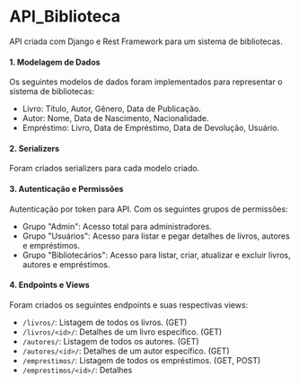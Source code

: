 # API_Biblioteca
API criada com Django e Rest Framework para um sistema de bibliotecas.


#### 1. Modelagem de Dados

Os seguintes modelos de dados foram implementados para representar o sistema de bibliotecas:

- Livro: Título, Autor, Gênero, Data de Publicação.
- Autor: Nome, Data de Nascimento, Nacionalidade.
- Empréstimo: Livro, Data de Empréstimo, Data de Devolução, Usuário.

#### 2. Serializers

Foram criados serializers para cada modelo criado. 

#### 3. Autenticação e Permissões

Autenticação por token para API. Com os seguintes grupos de permissões:

- Grupo "Admin": Acesso total para administradores.
- Grupo "Usuários": Acesso para listar e pegar detalhes de livros, autores e empréstimos.
- Grupo "Bibliotecários": Acesso para listar, criar, atualizar e excluir livros, autores e empréstimos.

#### 4. Endpoints e Views

Foram criados os seguintes endpoints e suas respectivas views:

- `/livros/`: Listagem de todos os livros. (GET)
- `/livros/<id>/`: Detalhes de um livro específico. (GET)
- `/autores/`: Listagem de todos os autores. (GET)
- `/autores/<id>/`: Detalhes de um autor específico. (GET)
- `/emprestimos/`: Listagem de todos os empréstimos. (GET, POST)
- `/emprestimos/<id>/`: Detalhes